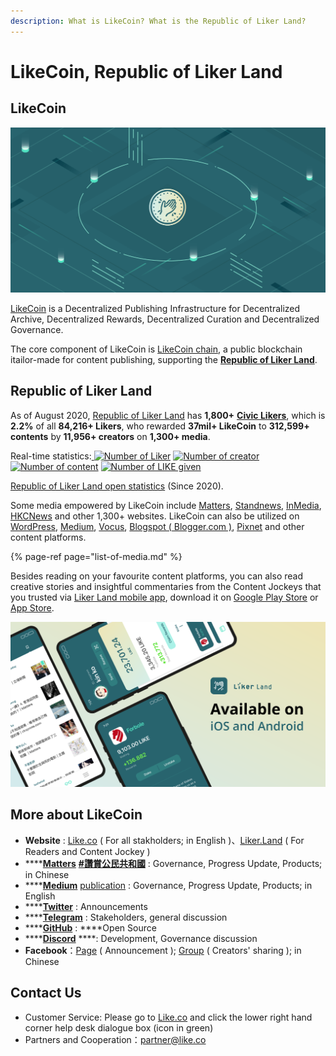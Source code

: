 ```yaml
---
description: What is LikeCoin? What is the Republic of Liker Land?
---
```


# LikeCoin, Republic of Liker Land

## LikeCoin

![](../../.gitbook/assets/likecoin_presskit_likecoin_asset_likecoinfeature%20%281%29.png)

[LikeCoin](https://like.co) is a Decentralized Publishing Infrastructure for Decentralized Archive, Decentralized Rewards, Decentralized Curation and Decentralized Governance.

The core component of LikeCoin is [LikeCoin chain](https://likecoin.bigdipper.live/), a public blockchain itailor-made for content publishing, supporting the [**Republic of Liker Land**](https://liker.land/getapp). 

## Republic of Liker Land

As of August 2020, [Republic of Liker Land](https://like.co/in/getapp) has **1,800+** [**Civic Likers**](https://docs.like.co/user-guide/civic-liker/be-a-civic-liker), which is **2.2%** of all **84,216+ Likers**, who rewarded **37mil+ LikeCoin** to **312,599+ contents** by **11,956+ creators** on **1,300+ media**.

Real-time statistics:[ ![Number of Liker](https://static.like.co/badge/stats/liker.svg)](https://like.co/) [![Number of creator](https://static.like.co/badge/stats/creator.svg)](https://like.co/) [![Number of content](https://static.like.co/badge/stats/content.svg)](https://like.co/) [![Number of LIKE given](https://static.like.co/badge/stats/LIKE.svg)](https://like.co/)

[Republic of Liker Land open statistics](https://datastudio.google.com/u/0/reporting/e6168171-b61d-4871-b39f-7b6308f2facc/page/qgR) \(Since 2020\).

Some media empowered by LikeCoin include [Matters](https://matters.news/), [Standnews](https://www.thestandnews.com/), [InMedia](https://www.inmediahk.net/), [HKCNews](https://www.hkcnews.com/) and other 1,300+ websites. LikeCoin can also be utilized on [WordPress](https://wordpress.org/plugins/likecoin/), [Medium](https://medium.com), [Vocus](https://vocus.cc/), [Blogspot \( Blogger.com \)](https://www.blogger.com/dashboard/reading), [Pixnet](https://appmarket.pixnet.tw/#!/addon/1331) and other content platforms. 

{% page-ref page="list-of-media.md" %}

Besides reading on your favourite content platforms, you can also read creative stories and insightful commentaries from the Content Jockeys that you trusted via [Liker Land mobile app](https://liker.land/getapp), download it on [Google Play Store](https://play.google.com/store/apps/details?id=com.oice&hl=en) or [App Store](https://apps.apple.com/hk/app/liker-land/id1248232355).

![](../../.gitbook/assets/likecoin_ad72_appstore_og_ios_android.png)

## More about LikeCoin

* **Website** : [Like.co](https://like.co) \( For all stakholders; in English \)、[Liker.Land](https://liker.land) \( For Readers and Content Jockey \) 
* \*\*\*\*[**Matters**](https://matters.news/tags/VGFnOjgwOTQ) [**\#讚賞公民共和國**](https://matters.news/tags/VGFnOjgwOTQ) : Governance, Progress Update, Products; in Chinese
* \*\*\*\*[**Medium**](https://medium.com/likecoin) [publication](https://medium.com/likecoin) : Governance, Progress Update, Products; in English
* \*\*\*\*[**Twitter**](https://twitter.com/likecoin) : Announcements
* \*\*\*\*[**Telegram**](https://t.me/likecoin) : Stakeholders, general discussion
* \*\*\*\*[**GitHub**](https://github.com/likecoin) : ****Open Source
* \*\*\*\*[**Discord**](https://discord.com/invite/W4DQ6peZZZ) ****: Development, Governance discussion
* **Facebook**：[Page](https://www.facebook.com/Liker.Land/) \( Announcement \); [Group](https://www.facebook.com/groups/likecoin) \( Creators' sharing \); in Chinese

## Contact Us

* Customer Service: Please go to [Like.co](https://like.co/) and click the lower right hand corner help desk dialogue box \(icon in green\)
* Partners and Cooperation：[partner@like.co](mailto:partner@like.co)

